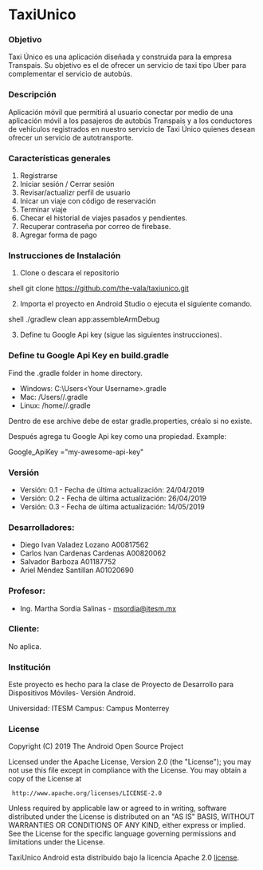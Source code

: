 # TaxiUnico

### Objetivo
Taxi Único es una aplicación diseñada y construida para la empresa Transpais. Su objetivo es el de ofrecer un servicio de taxi tipo Uber para complementar el servicio de autobús.

### Descripción
Aplicación móvil que permitirá al	usuario	conectar por medio de una	aplicación móvil a los pasajeros de	autobús Transpais	y a	los conductores de vehículos registrados en nuestro	servicio de Taxi Único quienes desean	ofrecer	un servicio	de autotransporte.

### Características generales
1. Registrarse
2. Iniciar sesión / Cerrar sesión
3. Revisar/actualizr perfil de usuario
4. Inicar un viaje con código de reservación
5. Terminar viaje
6. Checar el historial de viajes pasados y pendientes.
7. Recuperar contraseña por correo de firebase.
8. Agregar forma de pago

### Instrucciones de Instalación

1. Clone o descara el repositorio

  shell
  git clone https://github.com/the-vala/taxiunico.git
  

2. Importa el proyecto en Android Studio o ejecuta el siguiente comando.

  shell
  ./gradlew clean app:assembleArmDebug
  
3. Define tu Google Api key (sigue las siguientes instrucciones).

### Define tu Google Api Key en build.gradle
Find the .gradle folder in home directory.

* Windows: C:\Users\<Your Username>\.gradle
* Mac: /Users/<Your Username>/.gradle
* Linux: /home/<Your Username>/.gradle

Dentro de ese archive debe de estar gradle.properties, créalo si no existe.

Después agrega tu Google Api key como una propiedad. Example:

Google_ApiKey ="my-awesome-api-key"



### Versión
* Versión: 0.1 - Fecha de última actualización: 24/04/2019
* Versión: 0.2 - Fecha de última actualización: 26/04/2019
* Versión: 0.3 - Fecha de última actualización: 14/05/2019


### Desarrolladores:

* Diego Ivan Valadez Lozano A00817562 
* Carlos Ivan Cardenas Cardenas A00820062 
* Salvador Barboza A01187752 
* Ariel Méndez Santillan A01020690

### Profesor:

* Ing. Martha Sordia Salinas - msordia@itesm.mx

### Cliente:

No aplica.

### Institución

Este proyecto es hecho para la clase de Proyecto de Desarrollo para Dispositivos Móviles- Versión Android.

Universidad: ITESM
Campus: Campus Monterrey

### License

Copyright (C) 2019 The Android Open Source Project

Licensed under the Apache License, Version 2.0 (the "License");
you may not use this file except in compliance with the License.
You may obtain a copy of the License at

     http://www.apache.org/licenses/LICENSE-2.0

Unless required by applicable law or agreed to in writing, software
distributed under the License is distributed on an "AS IS" BASIS,
WITHOUT WARRANTIES OR CONDITIONS OF ANY KIND, either express or implied.
See the License for the specific language governing permissions and
limitations under the License.
 
 TaxiUnico Android esta distribuido bajo la licencia Apache 2.0 [license](LICENSE).
